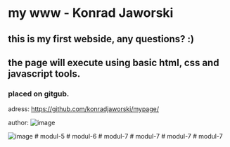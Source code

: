 ﻿# my www - Konrad Jaworski
 
 ## this is my first webside, any questions? :)
 
 ## the page will execute using basic html, css and javascript tools.
 ### placed on gitgub.

adress:
https://github.com/konradjaworski/mypage/

author:
![image](https://github.com/konradjaworski/mypage/blob/main/foto1.jpg)

 
 ![image](https://user-images.githubusercontent.com/120027291/207297236-502ed6ef-d52f-4233-81fa-2b4a3f35187f.png)
#   m o d u l - 5  
 #   m o d u l - 6  
 #   m o d u l - 7  
 #   m o d u l - 7  
 #   m o d u l - 7  
 #   m o d u l - 7  
 